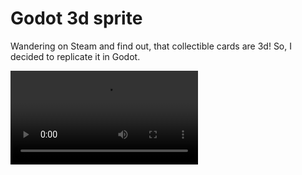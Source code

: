 # Godot 3d sprite

Wandering on Steam and find out, that collectible cards are 3d! So, I decided to replicate it in Godot.

![demo](./demo-short.webm)
